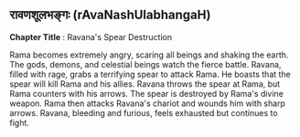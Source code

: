 ## रावणशूलभङ्गः (rAvaNashUlabhangaH)
**Chapter Title** : Ravana's Spear Destruction

Rama becomes extremely angry, scaring all beings and shaking the earth. The gods, demons, and celestial beings watch the fierce battle. Ravana, filled with rage, grabs a terrifying spear to attack Rama. He boasts that the spear will kill Rama and his allies. Ravana throws the spear at Rama, but Rama counters with his arrows. The spear is destroyed by Rama's divine weapon. Rama then attacks Ravana's chariot and wounds him with sharp arrows. Ravana, bleeding and furious, feels exhausted but continues to fight.
